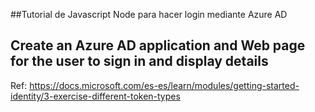 ##Tutorial de Javascript Node para hacer login mediante Azure AD

Create an Azure AD application and Web page for the user to sign in and display details
--------------------------------------------------------------------------------------------------
Ref: https://docs.microsoft.com/es-es/learn/modules/getting-started-identity/3-exercise-different-token-types

